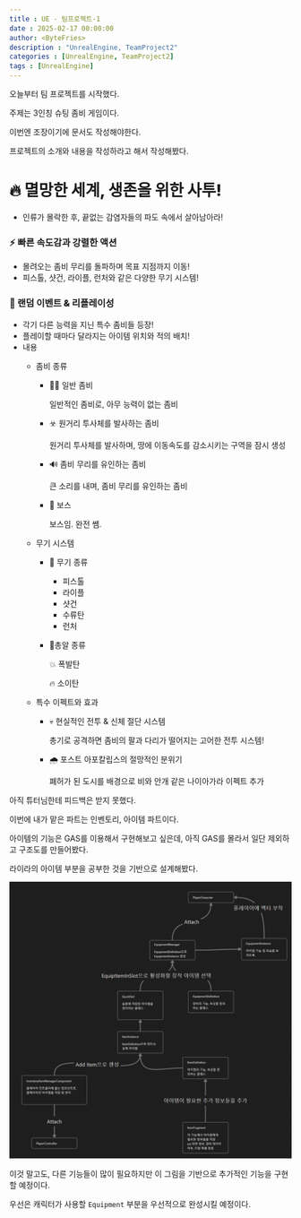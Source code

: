 ```yaml
---
title : UE - 팀프로젝트-1
date : 2025-02-17 00:00:00
author: <ByteFries>
description : "UnrealEngine, TeamProject2"
categories : [UnrealEngine, TeamProject2]
tags : [UnrealEngine]
---
```


오늘부터 팀 프로젝트를 시작했다.  

주제는 3인칭 슈팅 좀비 게임이다. 

이번엔 조장이기에 문서도 작성해야한다.  

프로젝트의 소개와 내용을 작성하라고 해서 작성해봤다.  

# <span style = "font-weight: 800;">🔥 멸망한 세계, 생존을 위한 사투!</span>

- 인류가 몰락한 후, 끝없는 감염자들의 파도 속에서 살아남아라!

### <span style = "font-weight: 800;">**⚡ 빠른 속도감과 강렬한 액션**</span>

- 몰려오는 좀비 무리를 돌파하며 목표 지점까지 이동!
- 피스톨, 샷건, 라이플, 런처와 같은 다양한 무기 시스템!

### <span style = "font-weight: 800;">🔄 랜덤 이벤트 & 리플레이성</span>

- 각기 다른 능력을 지닌 특수 좀비들 등장!
- 플레이할 때마다 달라지는 아이템 위치와 적의 배치!
- 내용
    - 좀비 종류
        
        - 🧟‍♂️ 일반 좀비
            
            일반적인 좀비로, 아무 능력이 없는 좀비
            
        - ☣️ 원거리 투사체를 발사하는 좀비
            
            원거리 투사체를 발사하며, 땅에 이동속도를 감소시키는 구역을 잠시 생성
            
        - 🔊 좀비 무리를 유인하는 좀비
            
            큰 소리를 내며, 좀비 무리를 유인하는 좀비
            
        - 👹 보스
            
            보스임. 완전 쎔.
            
    - 무기 시스템
        
        - 🔫 무기 종류
            
            - 피스톨
            - 라이플
            - 샷건
            - 수류탄
            - 런처
        - 🔸총알 종류
            
            💥 폭발탄
            
            🔥 소이탄
            
    - 특수 이펙트와 효과
        
        - 💀 현실적인 전투 & 신체 절단 시스템
            
            총기로 공격하면 좀비의 팔과 다리가 떨어지는 고어한 전투 시스템!
            
        - 🌧️ 포스트 아포칼립스의 절망적인 분위기
            
            폐허가 된 도시를 배경으로 비와 안개 같은 나이아가라 이펙트 추가

 
아직 튜터님한테 피드백은 받지 못했다.    

이번에 내가 맡은 파트는 인벤토리, 아이템 파트이다.    

아이템의 기능은 GAS를 이용해서 구현해보고 싶은데, 아직 GAS를 몰라서 일단 제외하고 구조도를 만들어봤다.   

라이라의 아이템 부분을 공부한 것을 기반으로 설계해봤다.   

![](/assets/image/2025-02-17/item.png)

이것 말고도, 다른 기능들이 많이 필요하지만 이 그림을 기반으로 추가적인 기능을 구현할 예정이다.  

우선은 캐릭터가 사용할 `Equipment` 부분을 우선적으로 완성시킬 예정이다.  
